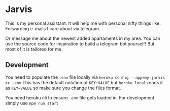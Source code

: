 # Jarvis

This is my personal assistant. It will help me with personal nifty things like. Forwarding e-mails I care about via telegram.

Or message me about the newest added apartaments in my area. You can use the source code for inspiration to build a telegram bot yourself! 
But most of it is tailored for me.

## Development

You need to populate the `.env` file locally via `heroku config --app=my-jarvis >> .env`
This has the default notation of `KEY:VALUE` but `heroku local` reads it as `KEY=VALUE` so make sure you change the files format.

You need heroku cli to ensure `.env` file gets loaded in. For development simply use `npm run start` 
